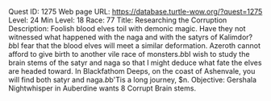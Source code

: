 Quest ID: 1275
Web page URL: https://database.turtle-wow.org/?quest=1275
Level: 24
Min Level: 18
Race: 77
Title: Researching the Corruption
Description: Foolish blood elves toil with demonic magic. Have they not witnessed what happened with the naga and with the satyrs of Kalimdor?$b$bI fear that the blood elves will meet a similar deformation. Azeroth cannot afford to give birth to another vile race of monsters.$b$bI wish to study the brain stems of the satyr and naga so that I might deduce what fate the elves are headed toward. In Blackfathom Deeps, on the coast of Ashenvale, you will find both satyr and naga.$b$b'Tis a long journey, $n.
Objective: Gershala Nightwhisper in Auberdine wants 8 Corrupt Brain stems.
